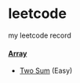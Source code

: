 # leetcode
my leetcode record

#### [Array](src/luyao/array)

- [Two Sum](src/array/TwoSum.java) (Easy)

